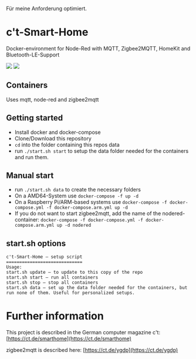 Für meine Anforderung optimiert.

# c't-Smart-Home
Docker-environment for Node-Red with MQTT, Zigbee2MQTT, HomeKit and Bluetooth-LE-Support

![](https://img.shields.io/docker/pulls/ctmagazin/ctnodered.svg)
![](https://img.shields.io/docker/stars/ctmagazin/ctnodered.svg)

## Containers
Uses mqtt, node-red and zigbee2mqtt

## Getting started
* Install docker and docker-compose
* Clone/Download this repository
* `cd` into the folder containing this repos data
* run `./start.sh start` to setup the data folder needed for the containers and run them.

## Manual start
* run `./start.sh data` to create the necessary folders
* On a AMD64-System use `docker-compose -f up -d`
* On a Raspberry Pi/ARM-based systems use `docker-compose -f docker-compose.yml -f docker-compose.arm.yml up -d`
* If you do not want to start zigbee2mqtt, add the name of the nodered-container: `docker-compose -f docker-compose.yml -f docker-compose.arm.yml up -d nodered`

## start.sh options
```
c't-Smart-Home – setup script                                                                                                                             
=============================
Usage:
start.sh update – to update to this copy of the repo
start.sh start – run all containers
start.sh stop – stop all containers
start.sh data – set up the data folder needed for the containers, but run none of them. Useful for personalized setups.   
```

# Further information
This project is described in the German computer magazine c't: [https://ct.de/smarthome](https://ct.de/smarthome)

zigbee2mqtt is described here: [https://ct.de/ygdp](https://ct.de/ygdp)
